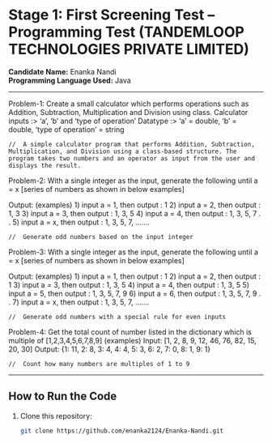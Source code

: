 # Stage 1: First Screening Test – Programming Test (TANDEMLOOP TECHNOLOGIES PRIVATE LIMITED)

**Candidate Name:** Enanka Nandi  
**Programming Language Used:** Java  

---

Problem-1: Create a small calculator which performs operations such as Addition, Subtraction, Multiplication and Division using class.
  Calculator inputs :> ‘a’, ‘b’ and ‘type of operation’
  Datatype :> ‘a’ = double, ‘b’ = double, ‘type of operation’ = string
    
    //  A simple calculator program that performs Addition, Subtraction, Multiplication, and Division using a class-based structure. The program takes two numbers and an operator as input from the user and displays the result.
 
 
Problem-2: With a single integer as the input, generate the following until a = x [series of numbers as shown in below examples]
 
  Output: (examples)
    1) input a = 1, then output : 1
    2) input a = 2, then output : 1, 3
    3) input a = 3, then output : 1, 3, 5
    4) input a = 4, then output : 1, 3, 5, 7
    .
    .
    5) input a = x, then output : 1, 3, 5, 7, .......
    
    //  Generate odd numbers based on the input integer
 
Problem-3: With a single integer as the input, generate the following until a = x [series of numbers as shown in below examples]
 
  Output: (examples)
    1) input a = 1, then output : 1
    2) input a = 2, then output : 1
    3) input a = 3, then output : 1, 3, 5
    4) input a = 4, then output : 1, 3, 5
    5) input a = 5, then output : 1, 3, 5, 7, 9
    6) input a = 6, then output : 1, 3, 5, 7, 9
    .
    .
    7) input a = x, then output : 1, 3, 5, 7, .......
    
    //  Generate odd numbers with a special rule for even inputs
 
 
Problem-4: Get the total count of number listed in the dictionary which is multiple of [1,2,3,4,5,6,7,8,9]
  (examples)
   Input: [1, 2, 8, 9, 12, 46, 76, 82, 15, 20, 30]
   Output: 
    {1: 11, 2: 8, 3: 4, 4: 4, 5: 3, 6: 2, 7: 0, 8: 1, 9: 1}
    
    //  Count how many numbers are multiples of 1 to 9

---

## How to Run the Code
1. Clone this repository:
   ```bash
   git clone https://github.com/enanka2124/Enanka-Nandi.git
